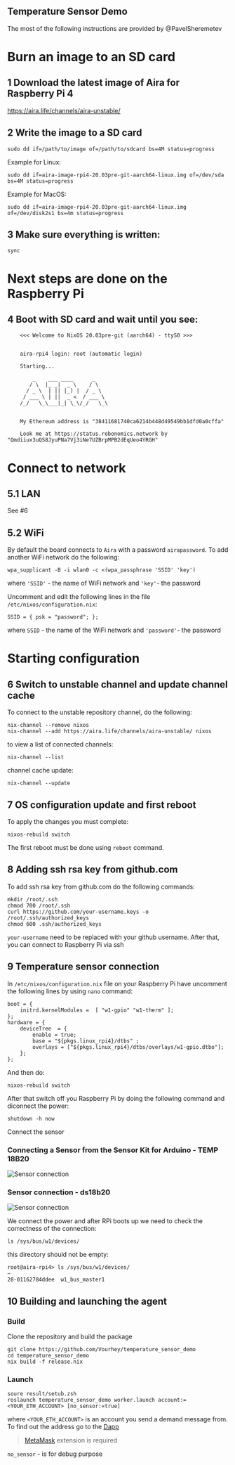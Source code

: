 Temperature Sensor Demo
-----------------------

The most of the following instructions are provided by @PavelSheremetev

# Burn an image to an SD card
## 1 Download the latest image of Aira for Raspberry Pi 4

https://aira.life/channels/aira-unstable/

## 2 Write the image to a SD card

```
sudo dd if=/path/to/image of=/path/to/sdcard bs=4M status=progress
```

Example for Linux:

```
sudo dd if=aira-image-rpi4-20.03pre-git-aarch64-linux.img of=/dev/sda bs=4M status=progress
```

Example for MacOS:

```
sudo dd if=aira-image-rpi4-20.03pre-git-aarch64-linux.img of=/dev/disk2s1 bs=4m status=progress
```

## 3 Make sure everything is written:

```
sync
```

# Next steps are done on the Raspberry Pi
## 4 Boot with SD card and wait until you see:

```
    <<< Welcome to NixOS 20.03pre-git (aarch64) - ttyS0 >>>  
  
  
    aira-rpi4 login: root (automatic login)  
  
    Starting...  
    
        _    ___ ____      _      
       / \  |_ _|  _ \    / \   
      / _ \  | || |_) |  / _ \  
     / ___ \ | ||  _ <  / ___ \ 
    /_/   \_\___|_| \_\/_/   \_\
                            

    My Ethereum address is "38411681740ca6214b448d49549bb1dfd0a0cffa"  
  
    Look me at https://status.robonomics.network by "Qmdiiux3uQS8JyuPNa7Vj3iNe7UZBrpMPB2dEqUeo4YRGH"
```

# Connect to network

## 5.1 LAN
See #6

## 5.2 WiFi

By default the board connects to `Aira` with a password `airapassword`.
To add another WiFi network do the following:

```
wpa_supplicant -B -i wlan0 -c <(wpa_passphrase 'SSID' 'key')
```

where `'SSID'` - the name of WiFi network and `'key'`- the password

Uncomment and edit the following lines in the file `/etc/nixos/configuration.nix`:

```
SSID = { psk = "password"; };
```

where `SSID` - the name of the WiFi network and `'password'`- the password

# Starting configuration  
## 6 Switch to unstable channel and update channel cache

To connect to the unstable repository channel, do the following:

```
nix-channel --remove nixos
nix-channel --add https://aira.life/channels/aira-unstable/ nixos
```

to view a list of connected channels: 

```
nix-channel --list
```

channel cache update:

```
nix-channel --update
```

## 7 OS configuration update and first reboot
To apply the changes you must complete:

```
nixos-rebuild switch  
```

The first reboot must be done using `reboot` command.

## 8 Adding ssh rsa key from github.com
To add ssh rsa key from github.com do the following commands:

```
mkdir /root/.ssh
chmod 700 /root/.ssh
curl https://github.com/your-username.keys -o  /root/.ssh/authorized_keys
chmod 600 .ssh/authorized_keys
```

`your-username` need to be replaced with your github username. After that, you can connect to Raspberry Pi via ssh

## 9 Temperature sensor connection

In `/etc/nixos/configuration.nix` file on your Raspberry Pi have uncomment the following lines by using `nano` command:

```
boot = {  
    initrd.kernelModules =  [ "w1-gpio" "w1-therm" ];  
};  
hardware = {  
    deviceTree  = {  
        enable = true;  
        base = "${pkgs.linux_rpi4}/dtbs" ;  
        overlays = ["${pkgs.linux_rpi4}/dtbs/overlays/w1-gpio.dtbo"];  
    };
};
```
And then do:
```
nixos-rebuild switch 
```

After that switch off you Raspberry Pi by doing the following command and diconnect the power:

```
shutdown -h now 
```
Connect the sensor

### Connecting a Sensor from the Sensor Kit for Arduino - TEMP 18B20  

![Sensor connection](images/rpi4_photo.jpeg "Sensor connection")

### Sensor connection - ds18b20

![Sensor connection](images/ds18b20.png "Sensor connection")

We connect the power and after RPi boots up we need to check the correctness of the connection:

```
ls /sys/bus/w1/devices/
```

this directory should not be empty:

```
root@aira-rpi4> ls /sys/bus/w1/devices/                                       ~
28-01162784ddee  w1_bus_master1
```

## 10 Building and launching the agent

### Build

Clone the repository and build the package

```
git clone https://github.com/Vourhey/temperature_sensor_demo
cd temperature_sensor_demo
nix build -f release.nix
```

### Launch

```
soure result/setub.zsh
roslaunch temperature_sensor_demo worker.launch account:=<YOUR_ETH_ACCOUNT> [no_sensor:=true] 
```

where `<YOUR_ETH_ACCOUNT>` is an account you send a demand message from. To find out the address go to the [Dapp](https://ipfs.ipci.io/ipfs/QmeFBfx4K1Ah5nW4uvHGg7jSUkytmLdFGgFJfSZrvpvMY8/)

> [MetaMask](https://metamask.io/) extension is required

`no_sensor` - is for debug purpose

